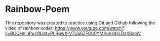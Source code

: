 # Rainbow-Poem
This repository was created to practice using Git and Github following the video of rainbow coder!
https://www.youtube.com/watch?v=BCQHnlnPusY&list=PLRqwX-V7Uu6ZF9C0YMKuns9sLDzK6zoiV

